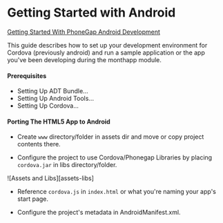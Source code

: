 Getting Started with Android
============================

[Getting Started With PhoneGap Android Development][1]

This guide describes how to set up your development environment for Cordova (previously android) and run a sample application or the app you've been developing during the monthapp module.

#### Prerequisites

* Setting Up ADT Bundle...
* Setting Up Android Tools...
* Setting Up Cordova...

#### Porting The HTML5 App to Android

* Create `www` directory/folder in assets dir and move or copy project contents there.

* Configure the project to use Cordova/Phonegap Libraries by placing `cordova.jar` in libs directory/folder.

![Assets and Libs][assets-libs]

* Reference `cordova.js` in `index.html` or what you're naming your app's start page.


* Configure the project's metadata in AndroidManifest.xml.


[1]: http://www.adobe.com/devnet/html5/articles/getting-started-with-phonegap-in-eclipse-for-android.html

[assets-lib]: ..[imgs]android_phonegap/asset-libs.png "Assets and Libs"
